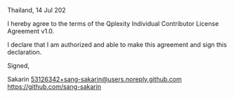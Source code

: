 Thailand, 14 Jul 202

I hereby agree to the terms of the Qplexity Individual Contributor License
Agreement v1.0.

I declare that I am authorized and able to make this agreement and sign this
declaration.

Signed,

Sakarin 53126342+sang-sakarin@users.noreply.github.com https://github.com/sang-sakarin
